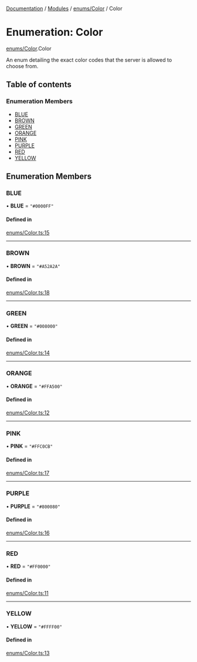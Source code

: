 [Documentation](../README.md) / [Modules](../modules.md) / [enums/Color](../modules/enums_Color.md) / Color

# Enumeration: Color

[enums/Color](../modules/enums_Color.md).Color

An enum detailing the exact color codes that the server is allowed to choose from.

## Table of contents

### Enumeration Members

- [BLUE](enums_Color.Color.md#blue)
- [BROWN](enums_Color.Color.md#brown)
- [GREEN](enums_Color.Color.md#green)
- [ORANGE](enums_Color.Color.md#orange)
- [PINK](enums_Color.Color.md#pink)
- [PURPLE](enums_Color.Color.md#purple)
- [RED](enums_Color.Color.md#red)
- [YELLOW](enums_Color.Color.md#yellow)

## Enumeration Members

### BLUE

• **BLUE** = ``"#0000FF"``

#### Defined in

[enums/Color.ts:15](https://github.com/Jazzmoon/SawThat/blob/9bc7485/src/shared/enums/Color.ts#L15)

___

### BROWN

• **BROWN** = ``"#A52A2A"``

#### Defined in

[enums/Color.ts:18](https://github.com/Jazzmoon/SawThat/blob/9bc7485/src/shared/enums/Color.ts#L18)

___

### GREEN

• **GREEN** = ``"#008000"``

#### Defined in

[enums/Color.ts:14](https://github.com/Jazzmoon/SawThat/blob/9bc7485/src/shared/enums/Color.ts#L14)

___

### ORANGE

• **ORANGE** = ``"#FFA500"``

#### Defined in

[enums/Color.ts:12](https://github.com/Jazzmoon/SawThat/blob/9bc7485/src/shared/enums/Color.ts#L12)

___

### PINK

• **PINK** = ``"#FFC0CB"``

#### Defined in

[enums/Color.ts:17](https://github.com/Jazzmoon/SawThat/blob/9bc7485/src/shared/enums/Color.ts#L17)

___

### PURPLE

• **PURPLE** = ``"#800080"``

#### Defined in

[enums/Color.ts:16](https://github.com/Jazzmoon/SawThat/blob/9bc7485/src/shared/enums/Color.ts#L16)

___

### RED

• **RED** = ``"#FF0000"``

#### Defined in

[enums/Color.ts:11](https://github.com/Jazzmoon/SawThat/blob/9bc7485/src/shared/enums/Color.ts#L11)

___

### YELLOW

• **YELLOW** = ``"#FFFF00"``

#### Defined in

[enums/Color.ts:13](https://github.com/Jazzmoon/SawThat/blob/9bc7485/src/shared/enums/Color.ts#L13)
